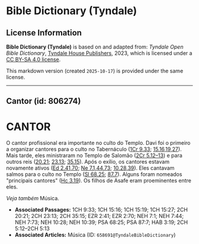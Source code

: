# Bible Dictionary (Tyndale)

## License Information

**Bible Dictionary (Tyndale)** is based on and adapted from: _Tyndale Open Bible Dictionary_, [Tyndale House Publishers](https://tyndaleopenresources.com/), 2023, which is licensed under a [CC BY-SA 4.0 license](https://creativecommons.org/licenses/by-sa/4.0/legalcode.en).

This markdown version (created `2025-10-17`) is provided under the same license.



--------------------------------

## Cantor (id: 806274)

CANTOR
======

O cantor profissional era importante no culto do Templo. Davi foi o primeiro a organizar cantores para o culto no Tabernáculo ([1Cr 9\.33](https://ref.ly/1Chr9:33); [15\.16,19,27](https://ref.ly/1Chr15:16,1Chr15:19,1Chr15:27)). Mais tarde, eles ministraram no Templo de Salomão ([2Cr 5\.12–13](https://ref.ly/2Chr5:12-2Chr5:13)) e para outros reis ([20\.21](https://ref.ly/2Chr20:21); [23\.13](https://ref.ly/2Chr23:13); [35\.15](https://ref.ly/2Chr35:15)). Após o exílio, os cantores estavam novamente ativos ([Ed 2\.41,70](https://ref.ly/Ezra2:41,Ezra2:70); [Ne 7\.1,44,73](https://ref.ly/Neh7:1,Neh7:44,Neh7:73); [10\.28,39](https://ref.ly/Neh10:28,Neh10:39)). Eles cantavam salmos para o culto no Templo ([Sl 68\.25](https://ref.ly/Ps68:25); [87\.7](https://ref.ly/Ps87:7)). Alguns foram nomeados "principais cantores" ([Hc 3\.19](https://ref.ly/Hab3:19)). Os filhos de Asafe eram proeminentes entre eles.

*Veja também* Música.

* **Associated Passages:** 1CH 9:33; 1CH 15:16; 1CH 15:19; 1CH 15:27; 2CH 20:21; 2CH 23:13; 2CH 35:15; EZR 2:41; EZR 2:70; NEH 7:1; NEH 7:44; NEH 7:73; NEH 10:28; NEH 10:39; PSA 68:25; PSA 87:7; HAB 3:19; 2CH 5:12–2CH 5:13
* **Associated Articles:** Música (ID: `658691@TyndaleBibleDictionary`)

